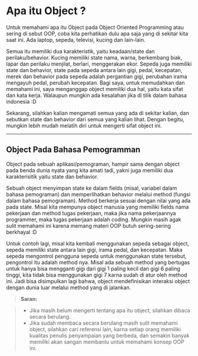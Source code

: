 Apa itu Object ?
===================


Untuk memahami apa itu Object pada Object Oriented Programming atau sering di sebut OOP, coba kita perhatikan dulu apa saja yang di sekitar kita saat ini. Ada laptop, sepeda, televisi, kucing dan lain-lain.

Semua itu memiliki dua karakteristik, yaitu keadaan/state dan perilaku/behavior. Kucing memiliki state nama, warna, berkembang biak, lapar dan perilaku menjilat, berlari, menggerakan ekor. Sepeda juga memiliki state dan behavior, state pada sepeda antara lain gigi, pedal, kecepatan, merek dan behavior pada sepeda adalah pergantian gigi, perubahan irama mengayuh pedal, perubah kecepatan. Bagi saya, untuk memudahkan dan memahami ini, saya menganggap object memiliki dua hal, yaitu kata sifat dan kata kerja. Walaupun mungkin ada kesalahan jika di tilik dalam bahasa indonesia :D

Sekarang, silahkan kalian mengamati semua yang ada di sekitar kalian, dan sebutkan state dan behavior dari semua yang kalian lihat. Dengan begitu, mungkin lebih mudah melatih diri untuk mengerti sifat object ini.

----------


Object Pada Bahasa Pemogramman
-------------

Object pada sebuah aplikasi/pemograman, hampir sama dengan object pada benda dunia nyata yang kita amati tadi, yakni juga memiliki dua karakterisitik yaitu state dan behavior.

Sebuah object menyimpan state ke dalam fields (misal, variabel dalam bahasa pemograman) dan memperlihatkan behavior melalui method (fungsi dalam bahasa pemograman). Method berkerja sesuai dengan nilai yang ada pada state. Misal kita mempunya object manusia yang memiliki fields nama pekerjaan dan method tugas pekerjaan, maka jika nama pekerjaannya programmer, maka tugas pekerjaan adalah coding. Mungkin masih agak sulit memahami ini karena memang materi OOP butuh sering-sering berkhayal :D

Untuk contoh lagi, misal kita kembali menggunakan sepeda sebagai object, sepeda memiliki state antara lain gigi, irama pedal, dan kecepatan. Maka sepeda mengontrol pengguna sepeda untuk menggunakan state tersebut, pengontrol itu adalah method nya. Misal ada sebuah method yang bertugas untuk hanya bisa mengganti gigi dari gigi 1 paling kecil dan gigi 6 paling tinggi, kita tidak bisa menggunakan gigi 7 karna sudah di atur oleh method ini. Jadi bisa disimpulkan lagi bahwa, object mendefinisikan interaksi object dengan dunia luar melalui method yang di jalankan.

> **Saran:**

> -  Jika masih belum mengerti tentang apa itu object, silahkan dibaca secara berulang.
> - Jika sudah membaca secara berulang masih sulit memahami object, silahkan cari referensi lain, karna setiap orang memiliki kualitas penulis penyampaian yang berbeda, dan semakin banyak memiliki akan sangan membantu untuk memahami konsep OOP ini.
